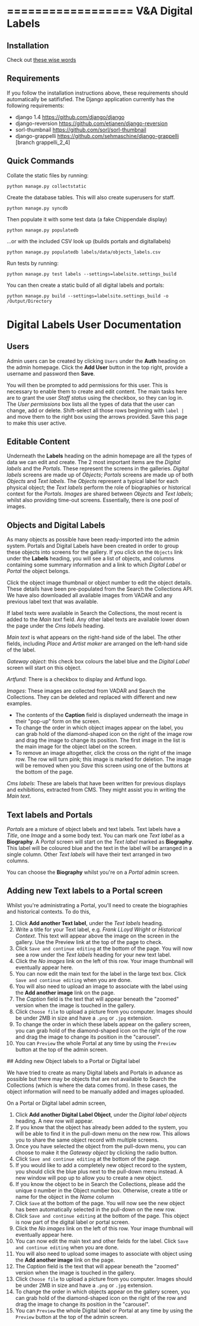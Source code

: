 ==================
V&A Digital Labels
==================

## Installation

Check out [these wise words](https://github.com/vanda/DigitalLabels/wiki/Digital-Labels-Installation)

## Requirements

If you follow the installation instructions above, these requirements should automatically be satifisfied.
The Django application currently has the following requirements:

* django 1.4 https://github.com/django/django
* django-reversion https://github.com/etianen/django-reversion
* sorl-thumbnail https://github.com/sorl/sorl-thumbnail
* django-grappelli https://github.com/sehmaschine/django-grappelli [branch grappelli_2_4]

## Quick Commands

Collate the static files by running:

    python manage.py collectstatic

Create the database tables. This will also create superusers for staff.

    python manage.py syncdb

Then populate it with some test data (a fake Chippendale display)

    python manage.py populatedb
    
…or with the included CSV look up (builds portals and digitallabels)

    python manage.py populatedb labels/data/objects_labels.csv  
    
Run tests by running:

    python manage.py test labels --settings=labelsite.settings_build
	 
You can then create a static build of all digital labels and portals:

    python manage.py build --settings=labelsite.settings_build -o /Output/Directory

# Digital Labels User Documentation

## Users

Admin users can be created by clicking `Users` under the __Auth__ heading on the admin homepage. Click the __Add User__ button in the top right, provide a username and password then __Save__.

You will then be prompted to add permissions for this user. This is necessary to enable them to create and edit content. The main tasks here are to grant the user _Staff status_ using the checkbox, so they can log in. The _User permissions_ box lists all the types of data that the user can change, add or delete. Shift-select all those rows beginning with `label |` and move them to the right box using the arrows provided. Save this page to make this user active.

## Editable Content

Underneath the __Labels__ heading on the admin homepage are all the types of data we can edit and create. The 2 most important items are the _Digital labels_ and the _Portals_. These represent the screens in the galleries. _Digital labels_ screens are made up of _Objects_; _Portals_ screens are made up of both _Objects_ and _Text labels_. The _Objects_ represent a typical label for each physical object; the _Text labels_ perform the role of biographies or historical context for the _Portals_. _Images_ are shared between _Objects_ and _Text labels_; whilst also providing time-out screens. Essentially, there is one pool of images.

## Objects and Digital Labels

As many objects as possible have been ready-imported into the admin system. Portals and Digital Labels have been created in order to group these objects into screens for the gallery. If you click on the `Objects` link under the __Labels__ heading, you will see a list of objects, and columns containing some summary information and a link to which _Digital Label_ or _Portal_ the object belongs.

Click the object image thumbnail or object number to edit the object details. These details have been pre-populated from the Search the Collections API. We have also downloaded all available images from VADAR and any previous label text that was available. 

If label texts were available in Search the Collections, the most recent is added to the _Main text_ field. Any other label texts are available lower down the page under the _Cms labels_ heading.

_Main text_ is what appears on the right-hand side of the label. The other fields, including _Place_ and _Artist maker_ are arranged on the left-hand side of the label.

_Gateway object_: this check box colours the label blue and the _Digital Label_ screen will start on this object.

_Artfund_: There is a checkbox to display and Artfund logo. 

_Images_: These images are collected from VADAR and Search the Collections. They can be deleted and replaced with different and new examples. 
- The contents of the __Caption__ field is displayed underneath the image in their "pop-up" form on the screen.
- To change the order in which object images appear on the label, you can grab hold of the diamond-shaped icon on the right of the image row and drag the image to change its position. The first image in the list is the main image for the object label on the screen.
- To remove an image altogether, click the cross on the right of the image row. The row will turn pink; this image is marked for deletion. The image will be removed when you _Save_ this screen using one of the buttons at the bottom of the page.

_Cms labels_: These are labels that have been written for previous displays and exhibitions, extracted from CMS. They might assist you in writing the _Main text_.


## Text labels and Portals

_Portals_ are a mixture of object labels and text labels. Text labels have a _Title_,  one _Image_ and a some body text. You can mark one _Text label_ as a __Biography__. A _Portal_ screen will start on the _Text label_ marked as __Biography__.  This label will be coloured blue and the text in the label will be arranged in a single column. Other _Text labels_ will have their text arranged in two columns.

You can choose the __Biography__ whilst you're on a _Portal_ admin screen.

## Adding new Text labels to a Portal screen

Whilst you're administrating a Portal, you'll need to create the biographies and historical contexts. To do this,

1. Click __Add another Text label__, under the _Text labels_ heading.
2. Write a title for your Text label, e.g. _Frank LLoyd Wright_ or _Historical Context_. This text will appear above the image on the screen in the gallery. Use the Preview link at the top of the page to check.
3. Click `Save and continue editing` at the bottom of the page. You will now see a row under the _Text labels_ heading for your new text label.
4. Click the _No images_ link on the left of this row. Your image thumbnail will eventually appear here.
5. You can now edit the main text for the label in the large text box. Click `Save and continue editing` when you are done.
6. You will also need to upload an image to associate with the label using the __Add another image__ link on the page.
7. The _Caption_ field is the text that will appear beneath the "zoomed" version when the image is touched in the gallery.
8. Click `Choose file` to upload a picture from you computer. Images should be under 2MB in size and have a `.png` or `.jpg` extension.
9. To change the order in which these labels appear on the gallery screen, you can grab hold of the diamond-shaped icon on the right of the row and drag the image to change its position in the "carousel".
10. You can `Preview` the whole Portal at any time by using the `Preview` button at the top of the admin screen.

## Adding new Object labels to a Portal or Digital label

We have tried to create as many Digital labels and Portals in advance as possible but there may be objects that are not available to Search the Collections (which is where the data comes from). In these cases, the object information will need to be manually added and images uploaded.

On a Portal or Digital label admin screen,

1. Click __Add another Digital Label Object__, under the _Digital label objects_ heading. A new row will appear.
2. If you know that the object has already been added to the system, you will be able to find it in the pull-down menu on the new row. This allows you to share the same object record with multiple screens.
3. Once you have selected the object from the pull-down menu, you can choose to make it the _Gateway object_ by clicking the radio button.
4. Click `Save and continue editing` at the bottom of the page.
5. If you would like to add a completely new object record to the system, you should click the blue plus next to the pull-down menu instead. A new window will pop up to allow you to create a new object.
6. If you know the object to be in Search the Collections, please add the unique `O` number in the Object number box. Otherwise, create a title or name for the object in the _Name_ column
3. Click `Save` at the bottom of the page. You will now see the new object has been automatically selected in the pull-down on the new row.
4. Click `Save and continue editing` at the bottom of the page. This object is now part of the digital label or portal screen.
4. Click the _No images_ link on the left of this row. Your image thumbnail will eventually appear here.
5. You can now edit the main text and other fields for the label. Click `Save and continue editing` when you are done.
6. You will also need to upload some images to associate with object using the __Add another image__ link on the page.
7. The _Caption_ field is the text that will appear beneath the "zoomed" version when the image is touched in the gallery.
8. Click `Choose file` to upload a picture from you computer. Images should be under 2MB in size and have a `.png` or `.jpg` extension.
9. To change the order in which objects appear on the gallery screen, you can grab hold of the diamond-shaped icon on the right of the row and drag the image to change its position in the "carousel".
10. You can `Preview` the whole Digital label or  Portal at any time by using the `Preview` button at the top of the admin screen.
    